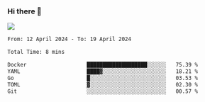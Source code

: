 ### Hi there 👋️

![](https://komarev.com/ghpvc/?username=Loner1024)

<!--START_SECTION:waka-->

```txt
From: 12 April 2024 - To: 19 April 2024

Total Time: 8 mins

Docker                   ███████████████████░░░░░░   75.39 %
YAML                     ████▓░░░░░░░░░░░░░░░░░░░░   18.21 %
Go                       █░░░░░░░░░░░░░░░░░░░░░░░░   03.53 %
TOML                     ▓░░░░░░░░░░░░░░░░░░░░░░░░   02.30 %
Git                      ░░░░░░░░░░░░░░░░░░░░░░░░░   00.57 %
```

<!--END_SECTION:waka-->



